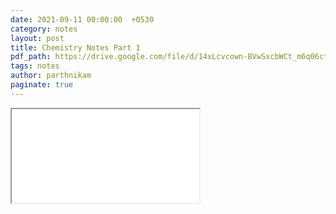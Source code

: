 ```yaml
---
date: 2021-09-11 00:00:00  +0530
category: notes
layout: post
title: Chemistry Notes Part 1
pdf_path: https://drive.google.com/file/d/14xLcvcown-BVwSxcbWCt_m6q06ctPJRx/preview?usp=sharing
tags: notes
author: parthnikam
paginate: true
---
```


<iframe class="embed-pdf" src="{{ page.pdf_path }}#toolbar=0" seamless="seamless" scrolling="no" style="overflow:hidden"></iframe>
